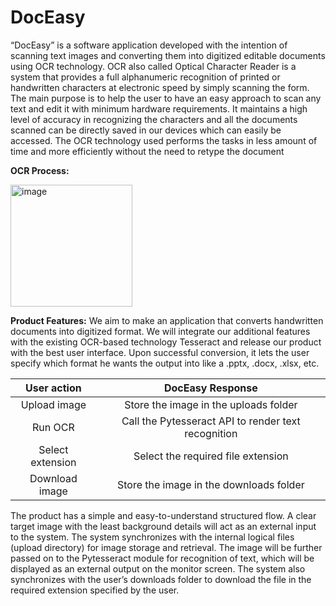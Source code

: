 # DocEasy

“DocEasy” is a software application developed with the intention of scanning text images and converting them into digitized editable documents using OCR technology. OCR also called Optical Character Reader is a system that provides a full alphanumeric recognition of printed or handwritten characters at electronic speed by simply scanning the form. The main purpose is to help the user to have an easy approach to scan any text and edit it with minimum hardware requirements. It maintains a high level of accuracy in recognizing the characters and all the documents scanned can be directly saved in our devices which can easily be accessed. The OCR technology used performs the tasks in less amount of time and more efficiently without the need to retype the document

**OCR Process:**

<img width="195" alt="image" src="https://github.com/CodeByTanya/DocEasy/assets/147076219/e59db614-fcf0-47ce-95af-c4b7f8efd56e">



**Product Features:**
We aim to make an application that converts handwritten documents into digitized format. We will integrate our additional features with the existing OCR-based technology Tesseract and release our product with the best user interface.
 Upon successful conversion, it lets the user specify which format he wants the output into like a .pptx, .docx, .xlsx, etc. 

| User action | DocEasy Response   |
| :---:   | :---: |
| Upload image | Store the image in the uploads folder   |
| Run OCR | Call the Pytesseract API to render text recognition   |
| Select extension | Select the required file extension   |
| Download image | Store the image in the downloads folder   |


The product has a simple and easy-to-understand structured flow. A clear target image with the least background details will act as an external input to the system. The system synchronizes with the internal logical files (upload directory) for image storage and retrieval. The image will be further passed on to the Pytesseract module for recognition of text, which will be displayed as an external output on the monitor screen. The system also synchronizes with the user’s downloads folder to download the file in the required extension specified by the user.



